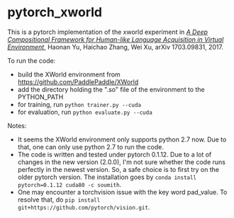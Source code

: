 # pytorch_xworld
This is a pytorch implementation of the xworld experiment in [*A Deep Compositional Framework for Human-like Language Acquisition in Virtual Environment*](https://arxiv.org/abs/1703.09831), Haonan Yu, Haichao Zhang, Wei Xu, arXiv 1703.09831, 2017.

To run the code:
* build the XWorld environment from https://github.com/PaddlePaddle/XWorld 
* add the directory holding the ".so" file of the environment to the PYTHON_PATH
* for training, run `python trainer.py --cuda`
* for evaluation, run `python evaluate.py --cuda` 

Notes:
* It seems the XWorld environment only supports python 2.7 now. Due to that, one can only use python 2.7 to run the code. 
* The code is written and tested under pytorch 0.1.12. Due to a lot of changes in the new version (2.0.0), I'm not sure whether the code runs perfectly in the newest version. So, a safe choice is to first try on the older pytorch version. The installation goes by `conda install pytorch=0.1.12 cuda80 -c soumith`. 
* One may encounter a torchvision issue with the key word pad_value. To resolve that, do `pip install git+https://github.com/pytorch/vision.git`.

